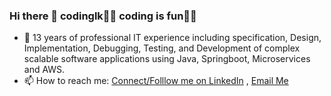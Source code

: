 ### Hi there 👋 codinglk👨‍💻 coding is fun🧑‍💻

<!--
**codinglk/codinglk** is a ✨ _special_ ✨ repository because its `README.md` (this file) appears on your GitHub profile.

Here are some ideas to get you started:

- 🔭 I’m currently working on Java, Spring Boot, Microservices and AWS. 13 years of professional IT experience including specification, Design, Implementation, Debugging, Testing, and Development of complex scalable software applications using Java, Springboot and AWS.
- 🌱 I’m currently learning ...
- 👯 I’m looking to collaborate on ...
- 🤔 I’m looking for help with ...
- 💬 Ask me about ...
- 📫 How to reach me: ...
- 😄 Pronouns: ...
- ⚡ Fun fact: ...
-->
- 🔭 13 years of professional IT experience including specification, Design, Implementation, Debugging, Testing, and Development of complex scalable software applications using Java, Springboot, Microservices and AWS.
- 📫 How to reach me: [Connect/Folllow me on LinkedIn](https://www.linkedin.com/in/codinglk/) , [Email Me](mailto:lalit.kumar8618@gmail.com)
